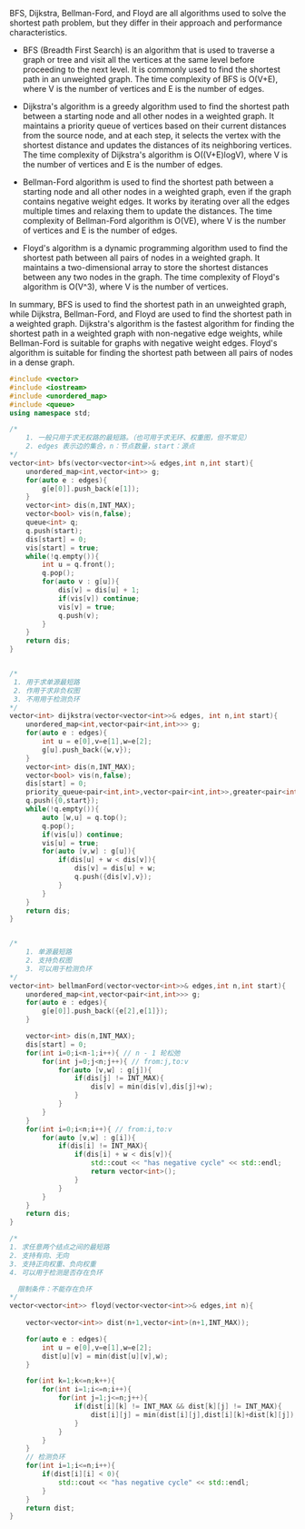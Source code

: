 

BFS, Dijkstra, Bellman-Ford, and Floyd are all algorithms used to solve the shortest path problem, but they differ in their approach and performance characteristics.

- BFS (Breadth First Search) is an algorithm that is used to traverse a graph or tree and visit all the vertices at the same level before proceeding to the next level. It is commonly used to find the shortest path in an unweighted graph. The time complexity of BFS is O(V+E), where V is the number of vertices and E is the number of edges.

- Dijkstra's algorithm is a greedy algorithm used to find the shortest path between a starting node and all other nodes in a weighted graph. It maintains a priority queue of vertices based on their current distances from the source node, and at each step, it selects the vertex with the shortest distance and updates the distances of its neighboring vertices. The time complexity of Dijkstra's algorithm is O((V+E)logV), where V is the number of vertices and E is the number of edges.

- Bellman-Ford algorithm is used to find the shortest path between a starting node and all other nodes in a weighted graph, even if the graph contains negative weight edges. It works by iterating over all the edges multiple times and relaxing them to update the distances. The time complexity of Bellman-Ford algorithm is O(VE), where V is the number of vertices and E is the number of edges.

- Floyd's algorithm is a dynamic programming algorithm used to find the shortest path between all pairs of nodes in a weighted graph. It maintains a two-dimensional array to store the shortest distances between any two nodes in the graph. The time complexity of Floyd's algorithm is O(V^3), where V is the number of vertices.

In summary, BFS is used to find the shortest path in an unweighted graph, while Dijkstra, Bellman-Ford, and Floyd are used to find the shortest path in a weighted graph. Dijkstra's algorithm is the fastest algorithm for finding the shortest path in a weighted graph with non-negative edge weights, while Bellman-Ford is suitable for graphs with negative weight edges. Floyd's algorithm is suitable for finding the shortest path between all pairs of nodes in a dense graph.

```cpp
#include <vector>
#include <iostream>
#include <unordered_map>
#include <queue>
using namespace std;

/*
    1. 一般只用于求无权路的最短路。（也可用于求无环、权重图，但不常见）
    2. edges 表示边的集合，n：节点数量，start：源点
*/
vector<int> bfs(vector<vector<int>>& edges,int n,int start){
    unordered_map<int,vector<int>> g;
    for(auto e : edges){
        g[e[0]].push_back(e[1]);
    }
    vector<int> dis(n,INT_MAX);
    vector<bool> vis(n,false);
    queue<int> q;
    q.push(start);
    dis[start] = 0;
    vis[start] = true;        
    while(!q.empty()){
        int u = q.front();
        q.pop();
        for(auto v : g[u]){
            dis[v] = dis[u] + 1;
            if(vis[v]) continue;
            vis[v] = true;
            q.push(v);
        }
    }
    return dis;
}


/*
 1. 用于求单源最短路
 2. 作用于求非负权图
 3. 不用用于检测负环
*/
vector<int> dijkstra(vector<vector<int>>& edges, int n,int start){
    unordered_map<int,vector<pair<int,int>>> g;
    for(auto e : edges){
        int u = e[0],v=e[1],w=e[2];
        g[u].push_back({w,v});
    }
    vector<int> dis(n,INT_MAX);
    vector<bool> vis(n,false);
    dis[start] = 0;
    priority_queue<pair<int,int>,vector<pair<int,int>>,greater<pair<int,int>>> q;
    q.push({0,start});
    while(!q.empty()){
        auto [w,u] = q.top();
        q.pop();
        if(vis[u]) continue;
        vis[u] = true;
        for(auto [v,w] : g[u]){
            if(dis[u] + w < dis[v]){
                dis[v] = dis[u] + w;
                q.push({dis[v],v});
            }
        }
    }
    return dis;
}


/*
    1. 单源最短路
    2. 支持负权图
    3. 可以用于检测负环
*/
vector<int> bellmanFord(vector<vector<int>>& edges,int n,int start){
    unordered_map<int,vector<pair<int,int>>> g;
    for(auto e : edges){
        g[e[0]].push_back({e[2],e[1]});
    }

    vector<int> dis(n,INT_MAX);
    dis[start] = 0;
    for(int i=0;i<n-1;i++){ // n - 1 轮松弛
        for(int j=0;j<n;j++){ // from:j,to:v
            for(auto [v,w] : g[j]){
                if(dis[j] != INT_MAX){
                    dis[v] = min(dis[v],dis[j]+w);
                }
            }
        }
    }
    for(int i=0;i<n;i++){ // from:i,to:v
        for(auto [v,w] : g[i]){
            if(dis[i] != INT_MAX){
                if(dis[i] + w < dis[v]){
                    std::cout << "has negative cycle" << std::endl;
                    return vector<int>();
                }
            }
        }
    }
    return dis;
}

/*
1. 求任意两个结点之间的最短路
2. 支持有向、无向
3. 支持正向权重、负向权重
4. 可以用于检测是否存在负环

  限制条件：不能存在负环
*/
vector<vector<int>> floyd(vector<vector<int>>& edges,int n){
    
    vector<vector<int>> dist(n+1,vector<int>(n+1,INT_MAX));

    for(auto e : edges){
        int u = e[0],v=e[1],w=e[2];
        dist[u][v] = min(dist[u][v],w);
    }

    for(int k=1;k<=n;k++){
        for(int i=1;i<=n;i++){
            for(int j=1;j<=n;j++){
                if(dist[i][k] != INT_MAX && dist[k][j] != INT_MAX){
                    dist[i][j] = min(dist[i][j],dist[i][k]+dist[k][j]);
                }
            }
        }
    }
    // 检测负环
    for(int i=1;i<=n;i++){
        if(dist[i][i] < 0){
            std::cout << "has negative cycle" << std::endl;
        }
    }
    return dist;
}
```